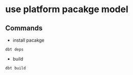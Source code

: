 
# use platform pacakge model

## Commands

* install pacakge

```code
dbt deps
```

* build 

```code
dbt build
```
